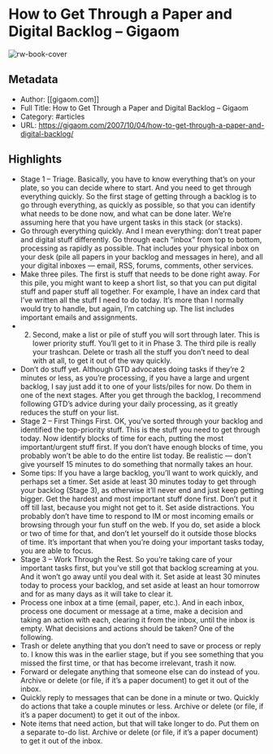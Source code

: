 # How to Get Through a Paper and Digital Backlog – Gigaom

![rw-book-cover](https://readwise-assets.s3.amazonaws.com/static/images/article1.be68295a7e40.png)

## Metadata
- Author: [[gigaom.com]]
- Full Title: How to Get Through a Paper and Digital Backlog – Gigaom
- Category: #articles
- URL: https://gigaom.com/2007/10/04/how-to-get-through-a-paper-and-digital-backlog/

## Highlights
- Stage 1 – Triage. Basically, you have to know everything that’s on your plate, so you can decide where to start. And you need to get through everything quickly. So the first stage of getting through a backlog is to go through everything, as quickly as possible, so that you can identify what needs to be done now, and what can be done later. We’re assuming here that you have urgent tasks in this stack (or stacks).
- Go through everything quickly. And I mean everything: don’t treat paper and digital stuff differently. Go through each “inbox” from top to bottom, processing as rapidly as possible. That includes your physical inbox on your desk (pile all papers in your backlog and messages in here), and all your digital inboxes — email, RSS, forums, comments, other services.
- Make three piles. The first is stuff that needs to be done right away. For this pile, you might want to keep a short list, so that you can put digital stuff and paper stuff all together. For example, I have an index card that I’ve written all the stuff I need to do today. It’s more than I normally would try to handle, but again, I’m catching up. The list includes important emails and assignments.
- 2. Second, make a list or pile of stuff you will sort through later. This is lower priority stuff. You’ll get to it in Phase 3. The third pile is really your trashcan. Delete or trash all the stuff you don’t need to deal with at all, to get it out of the way quickly.
- Don’t do stuff yet. Although GTD advocates doing tasks if they’re 2 minutes or less, as you’re processing, if you have a large and urgent backlog, I say just add it to one of your lists/piles for now. Do them in one of the next stages. After you get through the backlog, I recommend following GTD’s advice during your daily processing, as it greatly reduces the stuff on your list.
- Stage 2 – First Things First. OK, you’ve sorted through your backlog and identified the top-priority stuff. This is the stuff you need to get through today. Now identify blocks of time for each, putting the most important/urgent stuff first. If you don’t have enough blocks of time, you probably won’t be able to do the entire list today. Be realistic — don’t give yourself 15 minutes to do something that normally takes an hour.
- Some tips:
  If you have a large backlog, you’ll want to work quickly, and perhaps set a timer.
  Set aside at least 30 minutes today to get through your backlog (Stage 3), as otherwise it’ll never end and just keep getting bigger.
  Get the hardest and most important stuff done first. Don’t put it off till last, because you might not get to it.
  Set aside distractions. You probably don’t have time to respond to IM or most incoming emails or browsing through your fun stuff on the web. If you do, set aside a block or two of time for that, and don’t let yourself do it outside those blocks of time. It’s important that when you’re doing your important tasks today, you are able to focus.
- Stage 3 – Work Through the Rest. So you’re taking care of your important tasks first, but you’ve still got that backlog screaming at you. And it won’t go away until you deal with it. Set aside at least 30 minutes today to process your backlog, and set aside at least an hour tomorrow and for as many days as it will take to clear it.
- Process one inbox at a time (email, paper, etc.). And in each inbox, process one document or message at a time, make a decision and taking an action with each, clearing it from the inbox, until the inbox is empty. What decisions and actions should be taken? One of the following.
- Trash or delete anything that you don’t need to save or process or reply to. I know this was in the earlier stage, but if you see something that you missed the first time, or that has become irrelevant, trash it now.
- Forward or delegate anything that someone else can do instead of you. Archive or delete (or file, if it’s a paper document) to get it out of the inbox.
- Quickly reply to messages that can be done in a minute or two. Quickly do actions that take a couple minutes or less. Archive or delete (or file, if it’s a paper document) to get it out of the inbox.
- Note items that need action, but that will take longer to do. Put them on a separate to-do list. Archive or delete (or file, if it’s a paper document) to get it out of the inbox.
